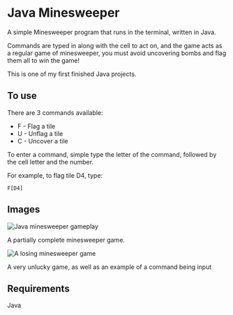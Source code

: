 # Java Minesweeper

A simple Minesweeper program that runs in the terminal, written in Java.

Commands are typed in along with the cell to act on, and the game acts as a regular game of minesweeper, you must avoid uncovering bombs and flag them all to win the game!

This is one of my first finished Java projects.

## To use

There are 3 commands available:

+ F - Flag a tile
+ U - Unflag a tile
+ C - Uncover a tile

To enter a command, simple type the letter of the command, followed by the cell letter and the number.

For example, to flag tile D4, type:

```F[D4]```

## Images

![Java minesweeper gameplay](imgs/1.JPG)

A partially complete minesweeper game.

![A losing minesweeper game](imgs/game_over.JPG)

A very unlucky game, as well as an example of a command being input

## Requirements

Java
